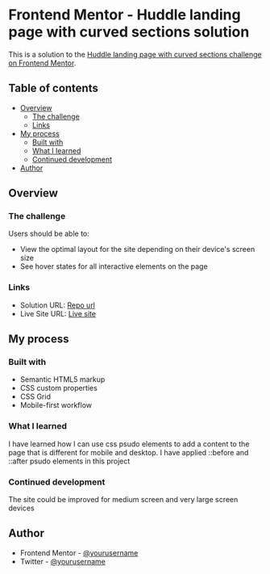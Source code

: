 # Frontend Mentor - Huddle landing page with curved sections solution

This is a solution to the [Huddle landing page with curved sections challenge on Frontend Mentor](https://www.frontendmentor.io/challenges/huddle-landing-page-with-curved-sections-5ca5ecd01e82137ec91a50f2).

## Table of contents

- [Overview](#overview)
  - [The challenge](#the-challenge)
  - [Links](#links)
- [My process](#my-process)
  - [Built with](#built-with)
  - [What I learned](#what-i-learned)
  - [Continued development](#continued-development)
- [Author](#author)

## Overview

### The challenge

Users should be able to:

- View the optimal layout for the site depending on their device's screen size
- See hover states for all interactive elements on the page

### Links

- Solution URL: [Repo url](https://github.com/MelakuAlehegn/huddle-landing-page)
- Live Site URL: [Live site](https://melakualehegn.github.io/huddle-landing-page/)

## My process

### Built with

- Semantic HTML5 markup
- CSS custom properties
- CSS Grid
- Mobile-first workflow

### What I learned

I have learned how I can use css psudo elements to add a content to the page that is different for mobile and desktop. I have applied ::before and ::after psudo elements in this project

### Continued development

The site could be improved for medium screen and very large screen devices

## Author

- Frontend Mentor - [@yourusername](https://www.frontendmentor.io/profile/melakualehegn)
- Twitter - [@yourusername](https://www.twitter.com/MelakuA5)
